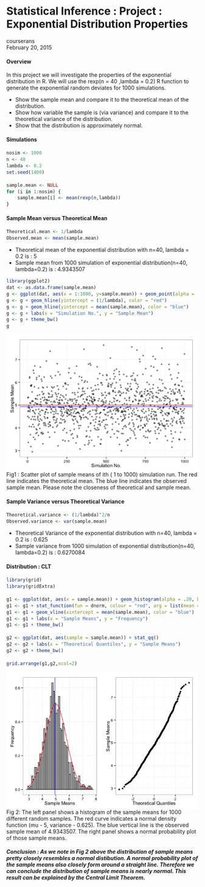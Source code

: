 # Statistical Inference : Project : Exponential Distribution Properties
courserans  
February 20, 2015  

#### Overview

In this project we will investigate the properties of the exponential distribution in R. We will use the rexp(n = 40 ,lambda = 0.2) R function to generate the exponential random deviates for 1000 simulations. 

* Show the sample mean and compare it to the theoretical mean of the distribution.
* Show how variable the sample is (via variance) and compare it to the theoretical variance of the distribution.
* Show that the distribution is approximately normal.

#### Simulations

```r
nosim <- 1000
n <- 40
lambda <- 0.2
set.seed(1400) 

sample.mean <- NULL
for (i in 1:nosim) {
    sample.mean[i] <- mean(rexp(n,lambda))
}
```
####  Sample Mean versus Theoretical Mean


```r
Theoretical.mean <- 1/lambda
Observed.mean <- mean(sample.mean)
```
* Theoretical mean of the exponential distribution with n=40, lambda = 0.2 is : 5
* Sample mean from 1000 simulation of exponential distribution(n=40, lambda=0.2) is : 4.9343507


```r
library(ggplot2)
dat <- as.data.frame(sample.mean)
g <- ggplot(dat, aes(x = 1:1000, y=sample.mean)) + geom_point(alpha = .5)
g <- g + geom_hline(yintercept = (1/lambda), color = "red")
g <- g + geom_hline(yintercept = mean(sample.mean), color = "blue")
g <- g + labs(x = "Simulation No.", y = "Sample Mean")
g <- g + theme_bw()
g
```

<img src="fig/unnamed-chunk-3-1.png" title="" alt="" style="display: block; margin: auto;" />
Fig1 : Scatter plot of sample means of ith ( 1 to 1000) simulation run. The red line indicates the theoretical mean. The blue line indicates the observed sample mean. Please note the closeness of theoretical and sample mean. 

#### Sample Variance versus Theoretical Variance

```r
Theoretical.variance <- (1/lambda)^2/n
Observed.variance <- var(sample.mean)
```
* Theoretical Variance of the exponential distribution with n=40, lambda = 0.2 is : 0.625
* Sample variance from 1000 simulation of exponential distribution(n=40, lambda=0.2) is : 0.6270084

#### Distribution : CLT


```r
library(grid)
library(gridExtra)

g1 <- ggplot(dat, aes(x = sample.mean)) + geom_histogram(alpha = .20, binwidth=.1, colour = "black",aes(y = ..density..)) 
g1 <- g1 + stat_function(fun = dnorm, colour = "red", arg = list(mean = Theoretical.mean, sd=sqrt(Theoretical.variance)))
g1 <- g1 + geom_vline(xintercept = mean(sample.mean), color = "blue")
g1 <- g1 + labs(x = "Sample Means", y = "Frequency")
g1 <- g1 + theme_bw()

g2 <- ggplot(dat, aes(sample = sample.mean)) + stat_qq()
g2 <- g2 + labs(x = "Theoretical Quantiles", y = "Sample Means")
g2 <- g2 + theme_bw()

grid.arrange(g1,g2,ncol=2)
```

<img src="fig/unnamed-chunk-5-1.png" title="" alt="" style="display: block; margin: auto;" />
Fig 2: The left panel shows a histogram of the sample means for 1000 different random samples. The red curve indicates a normal density function (mu - 5, variance - 0.625). The blue vertical line is the observed sample mean of 4.9343507. The right panel shows a normal probability plot of those sample means.

##### Conclusion : As we note in Fig 2 above the distribution of sample means pretty closely resembles a normal distibution. A normal probability plot of the sample means also closely form around a straight line. Therefore we can conclude the distribution of sample means is nearly normal. This result can be explained by the Central Limit Theorem. 
